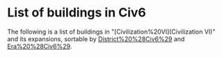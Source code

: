 # List of buildings in Civ6

The following is a list of buildings in "[Civilization%20VI](Civilization VI)" and its expansions, sortable by [District%20%28Civ6%29](district) and [Era%20%28Civ6%29](era).